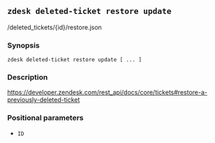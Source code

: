 ## `zdesk deleted-ticket restore update`

/deleted_tickets/{id}/restore.json

### Synopsis

    zdesk deleted-ticket restore update [ ... ]

### Description

https://developer.zendesk.com/rest_api/docs/core/tickets#restore-a-previously-deleted-ticket

### Positional parameters

* `ID`


